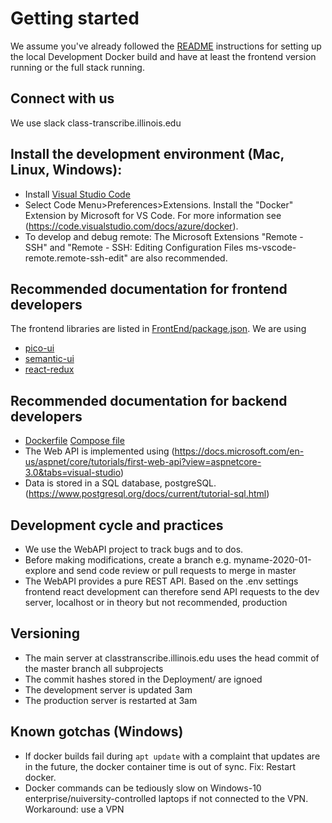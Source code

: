 # Getting started

We assume you've already followed the [README](README.md) instructions for setting up the local Development Docker build and have at least the frontend version running or the full stack running.

## Connect with us

We use slack class-transcribe.illinois.edu

## Install the development environment (Mac, Linux, Windows):

* Install [Visual Studio Code](https://code.visualstudio.com/download)
* Select Code Menu>Preferences>Extensions.  Install the "Docker" Extension by Microsoft for VS Code. For more information see (https://code.visualstudio.com/docs/azure/docker).
* To develop and debug remote: The Microsoft Extensions "Remote - SSH" and "Remote - SSH: Editing Configuration Files
ms-vscode-remote.remote-ssh-edit" are also recommended.

## Recommended documentation for frontend developers

The frontend libraries are listed in [FrontEnd/package.json](https://github.com/classtranscribe/FrontEnd/blob/master/package.json). We are using
* [pico-ui]()
* [semantic-ui](https://react.semantic-ui.com/)
* [react-redux](https://react-redux.js.org/)

## Recommended documentation for backend developers

* [Dockerfile](https://docs.docker.com/engine/reference/builder/) [Compose file](https://docs.docker.com/compose/compose-file/)
* The Web API is implemented using (https://docs.microsoft.com/en-us/aspnet/core/tutorials/first-web-api?view=aspnetcore-3.0&tabs=visual-studio)
* Data is stored in a SQL database, postgreSQL. (https://www.postgresql.org/docs/current/tutorial-sql.html)

## Development cycle and practices

* We use the WebAPI project to track bugs and to dos.
* Before making modifications, create a branch e.g. myname-2020-01-explore and send code review or pull requests to merge in master
* The WebAPI provides a pure REST API. Based on the .env settings frontend react development can therefore send API requests to the dev server, localhost or in theory but not recommended, production

## Versioning

* The main server at classtranscribe.illinois.edu uses the head commit of the master branch all subprojects
* The commit hashes stored in the Deployment/ are ignoed
* The development server is updated 3am
* The production server is restarted at 3am


## Known gotchas (Windows)

* If docker builds fail during `apt update` with a complaint that updates are in the future, the docker container  time is out of sync. Fix: Restart docker.
* Docker commands can be tediously slow on Windows-10 enterprise/nuiversity-controlled laptops if not connected to the VPN. Workaround: use a VPN
